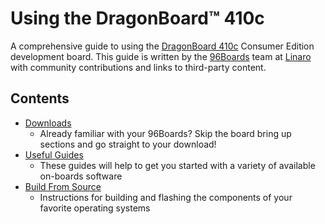 # Using the DragonBoard™ 410c

A comprehensive guide to using the [DragonBoard 410c](https://www.96boards.org/products/ce/dragonboard410c/) Consumer Edition development board. This guide is written by the [96Boards](https://www.96boards.org) team at [Linaro](http://www.linaro.org) with community contributions and links to third-party content.

## Contents

- [Downloads](Downloads/README.md)
   - Already familiar with your 96Boards? Skip the board bring up sections and go straight to your download!
- [Useful Guides](Guides/README.md)
   - These guides will help to get you started with a variety of available on-boards software
- [Build From Source](BuildSource/README.md)
   - Instructions for building and flashing the components of your favorite operating systems
